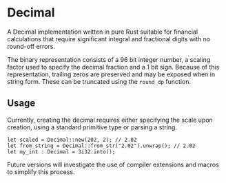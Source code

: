 # Decimal
A Decimal implementation written in pure Rust suitable for financial calculations that require significant integral and fractional digits with no round-off errors.

The binary representation consists of a 96 bit integer number, a scaling factor used to specify the decimal fraction and a 1 bit sign. Because of this representation, trailing zeros are preserved and may be exposed when in string form. These can be truncated using the `round_dp` function.

## Usage
Currently, creating the decimal requires either specifying the scale upon creation, using a standard primitive type or parsing a string.

```
let scaled = Decimal::new(202, 2); // 2.02
let from_string = Decimal::from_str("2.02").unwrap(); // 2.02
let my_int : Decimal = 3i32.into();
```

Future versions will investigate the use of compiler extensions and macros to simplify this process.

